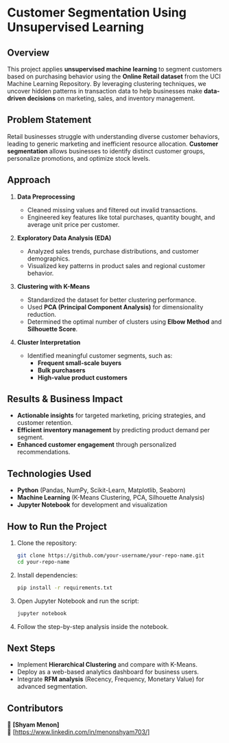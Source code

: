 # **Customer Segmentation Using Unsupervised Learning**  

## **Overview**  
This project applies **unsupervised machine learning** to segment customers based on purchasing behavior using the **Online Retail dataset** from the UCI Machine Learning Repository. By leveraging clustering techniques, we uncover hidden patterns in transaction data to help businesses make **data-driven decisions** on marketing, sales, and inventory management.  

## **Problem Statement**  
Retail businesses struggle with understanding diverse customer behaviors, leading to generic marketing and inefficient resource allocation. **Customer segmentation** allows businesses to identify distinct customer groups, personalize promotions, and optimize stock levels.  

## **Approach**  
1. **Data Preprocessing**  
   - Cleaned missing values and filtered out invalid transactions.  
   - Engineered key features like total purchases, quantity bought, and average unit price per customer.  

2. **Exploratory Data Analysis (EDA)**  
   - Analyzed sales trends, purchase distributions, and customer demographics.  
   - Visualized key patterns in product sales and regional customer behavior.  

3. **Clustering with K-Means**  
   - Standardized the dataset for better clustering performance.  
   - Used **PCA (Principal Component Analysis)** for dimensionality reduction.  
   - Determined the optimal number of clusters using **Elbow Method** and **Silhouette Score**.  

4. **Cluster Interpretation**  
   - Identified meaningful customer segments, such as:  
     - **Frequent small-scale buyers**  
     - **Bulk purchasers**  
     - **High-value product customers**  

## **Results & Business Impact**  
- **Actionable insights** for targeted marketing, pricing strategies, and customer retention.  
- **Efficient inventory management** by predicting product demand per segment.  
- **Enhanced customer engagement** through personalized recommendations.  

## **Technologies Used**  
- **Python** (Pandas, NumPy, Scikit-Learn, Matplotlib, Seaborn)  
- **Machine Learning** (K-Means Clustering, PCA, Silhouette Analysis)  
- **Jupyter Notebook** for development and visualization  

## **How to Run the Project**  
1. Clone the repository:  
   ```bash
   git clone https://github.com/your-username/your-repo-name.git
   cd your-repo-name
   ```
2. Install dependencies:  
   ```bash
   pip install -r requirements.txt
   ```
3. Open Jupyter Notebook and run the script:  
   ```bash
   jupyter notebook
   ```
4. Follow the step-by-step analysis inside the notebook.  

## **Next Steps**  
- Implement **Hierarchical Clustering** and compare with K-Means.  
- Deploy as a web-based analytics dashboard for business users.  
- Integrate **RFM analysis** (Recency, Frequency, Monetary Value) for advanced segmentation.  

## **Contributors**  
👤 **[Shyam Menon]**  
🔗 [https://www.linkedin.com/in/menonshyam703/]
